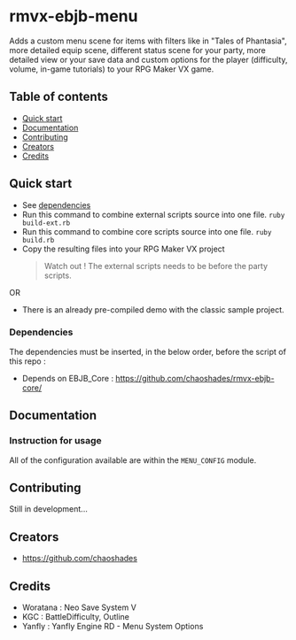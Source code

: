 # rmvx-ebjb-menu

Adds a custom menu scene for items with filters like in "Tales of Phantasia", more detailed equip scene, different status scene for your party, more detailed view or your save data and custom options for the player (difficulty, volume, in-game tutorials) to your RPG Maker VX game.

## Table of contents

- [Quick start](#quick-start)
- [Documentation](#documentation)
- [Contributing](#contributing)
- [Creators](#creators)
- [Credits](#credits)

## Quick start

- See [dependencies](#dependencies)
- Run this command to combine external scripts source into one file. `ruby build-ext.rb`
- Run this command to combine core scripts source into one file. `ruby build.rb`
- Copy the resulting files into your RPG Maker VX project 
  > Watch out ! The external scripts needs to be before the party scripts.

OR

- There is an already pre-compiled demo with the classic sample project.

### Dependencies

The dependencies must be inserted, in the below order, before the script of this repo :

- Depends on EBJB_Core : <https://github.com/chaoshades/rmvx-ebjb-core/>

## Documentation

### Instruction for usage

All of the configuration available are within the `MENU_CONFIG` module.

## Contributing

Still in development...

## Creators

- <https://github.com/chaoshades>

## Credits 

- Woratana : Neo Save System V
- KGC : BattleDifficulty, Outline
- Yanfly : Yanfly Engine RD - Menu System Options
